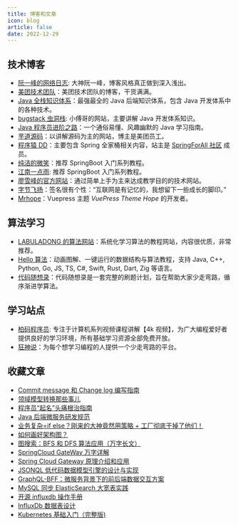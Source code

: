 ```yaml
---
title: 博客和文章
icon: blog
article: false
date: 2022-12-29
---
```


## 技术博客

- [阮一峰的网络日志](http://www.ruanyifeng.com/blog/archives.html): 大神阮一峰，博客风格真正做到深入浅出。
- [美团技术团队](https://tech.meituan.com/)：美团技术团队的博客，干货满满。
- [Java 全栈知识体系](https://pdai.tech/)：最强最全的 Java 后端知识体系，包含 Java 开发体系中的各种技术。
- [bugstack 虫洞栈](https://bugstack.cn/): 小傅哥的网站，主要讲解 Java 开发体系知识。
- [Java 程序员进阶之路](https://tobebetterjavaer.com)：一个通俗易懂、风趣幽默的 Java 学习指南。
- [芋道源码](https://www.iocoder.cn/)：以讲解源码为主的网站，博主是美团员工。
- [程序猿 DD](https://blog.didispace.com/spring-boot-learning-2x/)：主要包含 Spring 全家桶相关内容，站主是 [SpringForAll 社区](http://spring4all.com/) 成员。
- [纯洁的微笑](http://www.ityouknow.com/)：推荐 SpringBoot 入门系列教程。
- [江南一点雨](https://www.javaboy.org/springboot/): 推荐 SpringBoot 入门系列教程。
- [廖雪峰的官方网站](https://www.liaoxuefeng.com/)：通过简单上手为主来达成教学目的的技术网站。
- [字节飞扬](https://bytesfly.github.io/blog/#/README)：签名很有个性：“互联网是有记忆的，我想留下一些成长的脚印。”
- [Mrhope](https://mrhope.site/)：Vuepress 主题 *VuePress Theme Hope* 的开发者。

## 算法学习

- [LABULADONG 的算法网站](https://labuladong.github.io/algo/)：系统化学习算法的教程网站，内容很优质，非常推荐。
- [Hello 算法](https://www.hello-algo.com/)：动画图解、一键运行的数据结构与算法教程，支持 Java, C++, Python, Go, JS, TS, C#, Swift, Rust, Dart, Zig 等语言。
- [代码随想录](https://www.programmercarl.com/)：代码随想录是一套完整的刷题计划，旨在帮助大家少走弯路，循序渐进学算法。

## 学习站点

- [柏码程序员](https://itbaima.net/#/document): 专注于计算机系列视频课程讲解【4k 视频】，为广大编程爱好者提供良好的学习环境，所有基础学习资源全部免费开放。
- [狂神说](https://www.kuangstudy.com/)：为每个想学习编程的人提供一个少走弯路的平台。

## 收藏文章

- [Commit message 和 Change log 编写指南](https://www.ruanyifeng.com/blog/2016/01/commit_message_change_log.html?tdsourcetag=s_pctim_aiomsg)
- [领域模型转换那些事儿](https://www.imooc.com/article/293314)
- [程序员“起名”头痛根治指南](https://mp.weixin.qq.com/s/loaaKlE44P4VxMgLY3f2hw)
- [Java 后端微服务研发规范](https://www.jianshu.com/p/994797a84c5c)
- [业务复杂=if else？刚来的大神竟然用策略 + 工厂彻底干掉了他们！](https://juejin.cn/post/6844903974525468680)
- [如何画好架构图？](https://www.cnblogs.com/xiang--liu/p/10504808.html)
- [图搜索：BFS 和 DFS 算法应用（万字长文）](https://zhuanlan.zhihu.com/p/554518834)
- [SpringCloud GateWay 万字详解](https://www.cnblogs.com/mingyueyy/p/16366360.html)
- [Spring Cloud Gateway 原理介绍和应用](https://blog.fintopia.tech/60e27b0e2078082a378ec5ed/)
- [JSONQL 低代码数据模型引擎的设计与实现](https://www.infoq.cn/article/QQYdqK3yjzxrb8TbvgVC)
- [GraphQL-BFF：微服务背景下的前后端数据交互方案](https://cloud.tencent.com/developer/article/1477870)
- [MySQL 同步 ElasticSearch 大宽表实践](https://zhuanlan.zhihu.com/p/626136604)
- [开源 influxdb 操作手册](https://tanjiti.github.io/2018/11/15/%E5%BC%80%E6%BA%90influxdb%E6%93%8D%E4%BD%9C%E6%89%8B%E5%86%8C/)
- [InfluxDb 数据表设计](http://www.heartthinkdo.com/?p=2325)
- [Kubernetes 基础入门（完整版)](https://www.cnblogs.com/starsray/p/16434558.html)